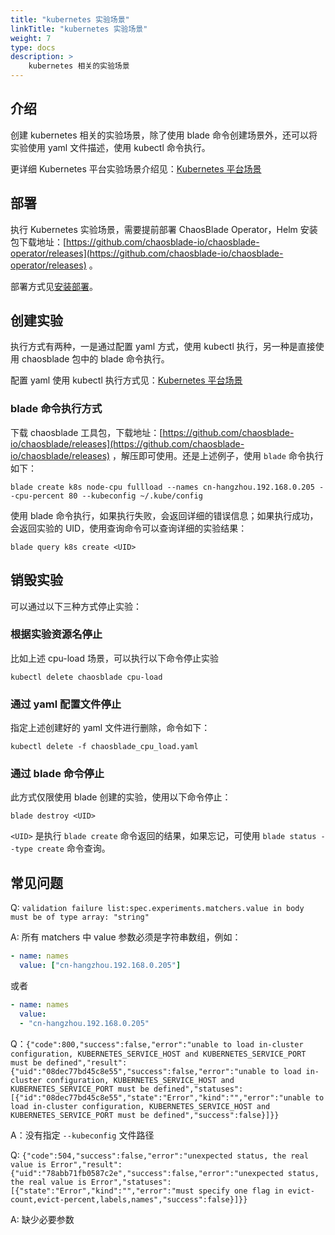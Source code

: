 ```yaml
---
title: "kubernetes 实验场景"
linkTitle: "kubernetes 实验场景"
weight: 7
type: docs
description: > 
    kubernetes 相关的实验场景
---
```

## 介绍

创建 kubernetes 相关的实验场景，除了使用 blade 命令创建场景外，还可以将实验使用 yaml 文件描述，使用 kubectl 命令执行。

更详细 Kubernetes 平台实验场景介绍见：[Kubernetes 平台场景](../../../operator/)

## 部署

执行 Kubernetes 实验场景，需要提前部署 ChaosBlade Operator，Helm 安装包下载地址：[https://github.com/chaosblade-io/chaosblade-operator/releases](https://github.com/chaosblade-io/chaosblade-operator/releases) 。

部署方式见[安装部署](../../../installation/#operator-安装)。

## 创建实验

执行方式有两种，一是通过配置 yaml 方式，使用 kubectl 执行，另一种是直接使用 chaosblade 包中的 blade 命令执行。

配置 yaml 使用 kubectl 执行方式见：[Kubernetes 平台场景](../../../operator)

### blade 命令执行方式

下载 chaosblade 工具包，下载地址：[https://github.com/chaosblade-io/chaosblade/releases](https://github.com/chaosblade-io/chaosblade/releases) ，解压即可使用。还是上述例子，使用 `blade` 命令执行如下：

```shell
blade create k8s node-cpu fullload --names cn-hangzhou.192.168.0.205 --cpu-percent 80 --kubeconfig ~/.kube/config
```

使用 blade 命令执行，如果执行失败，会返回详细的错误信息；如果执行成功，会返回实验的 UID，使用查询命令可以查询详细的实验结果：

```
blade query k8s create <UID>
```

## 销毁实验

可以通过以下三种方式停止实验：

### 根据实验资源名停止

比如上述 cpu-load 场景，可以执行以下命令停止实验

```shell
kubectl delete chaosblade cpu-load
```

### 通过 yaml 配置文件停止

指定上述创建好的 yaml 文件进行删除，命令如下：

```shell
kubectl delete -f chaosblade_cpu_load.yaml
```

### 通过 blade 命令停止

此方式仅限使用 blade 创建的实验，使用以下命令停止：

```shell
blade destroy <UID>
```

`<UID>` 是执行 `blade create` 命令返回的结果，如果忘记，可使用 `blade status --type create` 命令查询。

## 常见问题
Q: `validation failure list:spec.experiments.matchers.value in body must be of type array: "string"`

A: 所有 matchers 中 value 参数必须是字符串数组，例如：

```yaml
- name: names
  value: ["cn-hangzhou.192.168.0.205"]
```

或者

```yaml
- name: names
  value: 
  - "cn-hangzhou.192.168.0.205"
```

Q：`{"code":800,"success":false,"error":"unable to load in-cluster configuration, KUBERNETES_SERVICE_HOST and KUBERNETES_SERVICE_PORT must be defined","result":{"uid":"08dec77bd45c8e55","success":false,"error":"unable to load in-cluster configuration, KUBERNETES_SERVICE_HOST and KUBERNETES_SERVICE_PORT must be defined","statuses":[{"id":"08dec77bd45c8e55","state":"Error","kind":"","error":"unable to load in-cluster configuration, KUBERNETES_SERVICE_HOST and KUBERNETES_SERVICE_PORT must be defined","success":false}]}}`

A：没有指定 `--kubeconfig` 文件路径

Q: `{"code":504,"success":false,"error":"unexpected status, the real value is Error","result":{"uid":"78abb71fb0587c2e","success":false,"error":"unexpected status, the real value is Error","statuses":[{"state":"Error","kind":"","error":"must specify one flag in evict-count,evict-percent,labels,names","success":false}]}}`

A: 缺少必要参数
